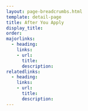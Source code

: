 ```yaml
---
layout: page-breadcrumbs.html
template: detail-page
title: After You Apply
display_title: 
order:
majorlinks: 
  - heading: 
    links: 
    - url: 
      title: 
      description: 
relatedlinks:
  - heading: 
    links: 
    - url: 
      title: 
      description: 
---
```

